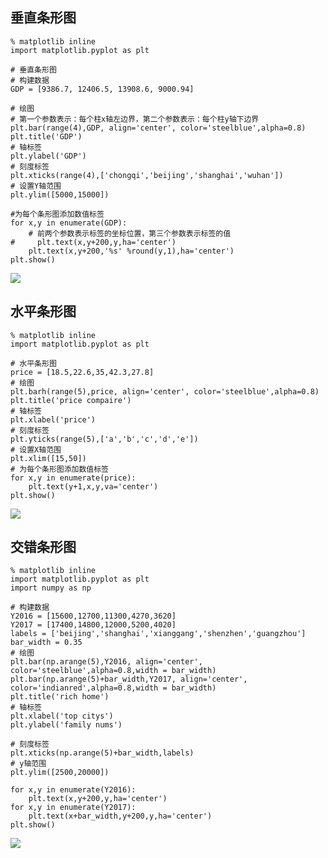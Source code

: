 ## 垂直条形图

    % matplotlib inline
    import matplotlib.pyplot as plt

    # 垂直条形图
    # 构建数据
    GDP = [9386.7, 12406.5, 13908.6, 9000.94]

    # 绘图
    # 第一个参数表示：每个柱x轴左边界，第二个参数表示：每个柱y轴下边界
    plt.bar(range(4),GDP, align='center', color='steelblue',alpha=0.8)
    plt.title('GDP')
    # 轴标签
    plt.ylabel('GDP')
    # 刻度标签
    plt.xticks(range(4),['chongqi','beijing','shanghai','wuhan'])
    # 设置Y轴范围
    plt.ylim([5000,15000])

    #为每个条形图添加数值标签
    for x,y in enumerate(GDP):
        # 前两个参数表示标签的坐标位置，第三个参数表示标签的值
    #     plt.text(x,y+200,y,ha='center')
        plt.text(x,y+200,'%s' %round(y,1),ha='center')
    plt.show()

![](https://github.com/daacheng/PythonBasic/blob/master/pic/vtiao.jpg)
## 水平条形图

    % matplotlib inline
    import matplotlib.pyplot as plt

    # 水平条形图
    price = [18.5,22.6,35,42.3,27.8]
    # 绘图
    plt.barh(range(5),price, align='center', color='steelblue',alpha=0.8)
    plt.title('price compaire')
    # 轴标签
    plt.xlabel('price')
    # 刻度标签
    plt.yticks(range(5),['a','b','c','d','e'])
    # 设置X轴范围
    plt.xlim([15,50])
    # 为每个条形图添加数值标签
    for x,y in enumerate(price):
        plt.text(y+1,x,y,va='center')
    plt.show()

![](https://github.com/daacheng/PythonBasic/blob/master/pic/htiao.jpg)
## 交错条形图

    % matplotlib inline
    import matplotlib.pyplot as plt
    import numpy as np

    # 构建数据
    Y2016 = [15600,12700,11300,4270,3620]
    Y2017 = [17400,14800,12000,5200,4020]
    labels = ['beijing','shanghai','xianggang','shenzhen','guangzhou']
    bar_width = 0.35
    # 绘图
    plt.bar(np.arange(5),Y2016, align='center', color='steelblue',alpha=0.8,width = bar_width)
    plt.bar(np.arange(5)+bar_width,Y2017, align='center', color='indianred',alpha=0.8,width = bar_width)
    plt.title('rich home')
    # 轴标签
    plt.xlabel('top citys')
    plt.ylabel('family nums')

    # 刻度标签
    plt.xticks(np.arange(5)+bar_width,labels)
    # y轴范围
    plt.ylim([2500,20000])

    for x,y in enumerate(Y2016):
        plt.text(x,y+200,y,ha='center')
    for x,y in enumerate(Y2017):
        plt.text(x+bar_width,y+200,y,ha='center')
    plt.show()

![](https://github.com/daacheng/PythonBasic/blob/master/pic/jiaocuotiao.jpg)
